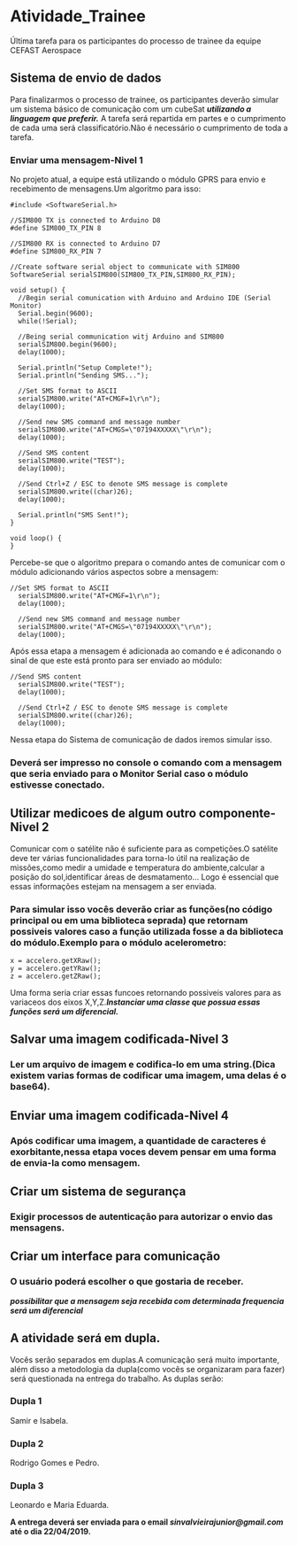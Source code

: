 # Atividade_Trainee
Última tarefa para os participantes do processo de trainee da equipe CEFAST Aerospace
## Sistema de envio de dados
Para finalizarmos o processo de trainee, os participantes deverão simular um sistema básico de comunicação com um cubeSat **_utilizando a linguagem que preferir._**
A tarefa será repartida em partes e o cumprimento de cada uma será classificatório.Não é necessário o cumprimento de toda a tarefa.
### Enviar uma mensagem-Nivel 1
No projeto atual, a equipe está utilizando o módulo GPRS para envio e recebimento de mensagens.Um algoritmo para isso:
```
#include <SoftwareSerial.h>
 
//SIM800 TX is connected to Arduino D8
#define SIM800_TX_PIN 8
 
//SIM800 RX is connected to Arduino D7
#define SIM800_RX_PIN 7
 
//Create software serial object to communicate with SIM800
SoftwareSerial serialSIM800(SIM800_TX_PIN,SIM800_RX_PIN);
 
void setup() {
  //Begin serial comunication with Arduino and Arduino IDE (Serial Monitor)
  Serial.begin(9600);
  while(!Serial);
   
  //Being serial communication witj Arduino and SIM800
  serialSIM800.begin(9600);
  delay(1000);
   
  Serial.println("Setup Complete!");
  Serial.println("Sending SMS...");
   
  //Set SMS format to ASCII
  serialSIM800.write("AT+CMGF=1\r\n");
  delay(1000);
 
  //Send new SMS command and message number
  serialSIM800.write("AT+CMGS=\"07194XXXXX\"\r\n");
  delay(1000);
   
  //Send SMS content
  serialSIM800.write("TEST");
  delay(1000);
   
  //Send Ctrl+Z / ESC to denote SMS message is complete
  serialSIM800.write((char)26);
  delay(1000);
     
  Serial.println("SMS Sent!");
}
 
void loop() {
}
```
Percebe-se que o algoritmo prepara o comando antes de comunicar com o módulo adicionando vários aspectos sobre a mensagem:
```
//Set SMS format to ASCII
  serialSIM800.write("AT+CMGF=1\r\n");
  delay(1000);
 
  //Send new SMS command and message number
  serialSIM800.write("AT+CMGS=\"07194XXXXX\"\r\n");
  delay(1000);
```
Após essa etapa a mensagem é adicionada ao comando e é adiconando o sinal de que este está pronto para ser enviado ao módulo:
```
//Send SMS content
  serialSIM800.write("TEST");
  delay(1000);
   
  //Send Ctrl+Z / ESC to denote SMS message is complete
  serialSIM800.write((char)26);
  delay(1000);
  ```
  Nessa etapa do Sistema de comunicação de dados iremos simular isso.
  ### Deverá ser impresso no console o comando com a mensagem que seria enviado para o Monitor Serial caso o módulo estivesse conectado.
  
  ## Utilizar medicoes de algum outro componente-Nivel 2
  Comunicar com o satélite não é suficiente para as competições.O satélite deve ter várias funcionalidades para torna-lo útil na realização de missões,como medir a umidade e temperatura do ambiente,calcular a posição do sol,identificar áreas de desmatamento...
  Logo é essencial que essas informações estejam na mensagem a ser enviada.
  ### Para simular isso vocês deverão criar as funções(no código principal ou em uma biblioteca seprada) que retornam possiveis valores caso a função utilizada fosse a da biblioteca do módulo.Exemplo para o módulo acelerometro:
  ```
  x = accelero.getXRaw();
  y = accelero.getYRaw();
  z = accelero.getZRaw();
  ```
  Uma forma seria criar essas funcoes retornando possiveis valores para as variaceos dos eixos X,Y,Z.**_Instanciar uma classe que possua essas funções será um diferencial._**
  ## Salvar uma imagem codificada-Nivel 3
   ### Ler um arquivo de imagem e codifica-lo em uma string.(Dica existem varias formas de codificar uma imagem, uma delas é o base64).
  ## Enviar uma imagem codificada-Nivel 4
  ### Após codificar uma imagem, a quantidade de caracteres é exorbitante,nessa etapa voces devem pensar em uma forma de envia-la como mensagem.
  ## Criar um sistema de segurança
   ### Exigir processos de autenticação para autorizar o envio das mensagens.
  ## Criar um interface para comunicação
   ### O usuário poderá escolher o que gostaria de receber.
   **_possibilitar que a mensagem seja recebida com determinada frequencia será um diferencial_**
   
   ## A atividade será em dupla.
   Vocês serão separados em duplas.A comunicação será muito importante, além disso a metodologia da dupla(como vocês se organizaram para fazer) será questionada na entrega do trabalho.
    As duplas serão: 
   ### Dupla 1
   Samir e Isabela.
   ### Dupla 2
   Rodrigo Gomes e Pedro.
   ### Dupla 3
   Leonardo e Maria Eduarda.
   
   **A entrega deverá ser enviada para o email _sinvalvieirajunior@gmail.com_ até o dia 22/04/2019.**
  


